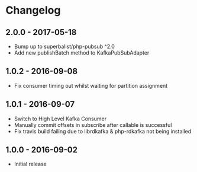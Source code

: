 # Changelog

## 2.0.0 - 2017-05-18

* Bump up to superbalist/php-pubsub ^2.0
* Add new publishBatch method to KafkaPubSubAdapter

## 1.0.2 - 2016-09-08

* Fix consumer timing out whilst waiting for partition assignment

## 1.0.1 - 2016-09-07

* Switch to High Level Kafka Consumer
* Manually commit offsets in subscribe after callable is successful
* Fix travis build failing due to librdkafka & php-rdkafka not being installed

## 1.0.0 - 2016-09-02

* Initial release